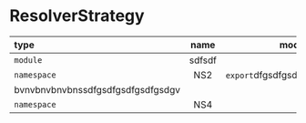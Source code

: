# ResolverStrategy

| type        	| name 	 | modifiers              	|
|:-------------	|:------:|------------------------:	|
| `module`    	|        sdfsdf                     |
| `namespace` 	| NS2  	| `export`dfgsdfgsdfgsdg  	|
|         bvnvbnvbnvbnssdfgsdfgsdfgsdfgsdgv         |
| `namespace` 	| NS4  	| -                       	|
